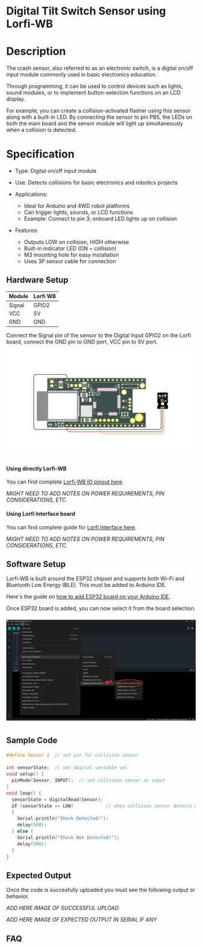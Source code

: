 # Digital Tilt Switch Sensor using Lorfi-WB

# Description

The crash sensor, also referred to as an electronic switch, is a digital on/off input module commonly used in basic electronics education.

Through programming, it can be used to control devices such as lights, sound modules, or to implement button-selection functions on an LCD display.

For example, you can create a collision-activated flasher using this sensor along with a built-in LED. By connecting the sensor to pin PB5, the LEDs on both the main board and the sensor module will light up simultaneously when a collision is detected.

# Specification

- Type: Digital on/off input module
- Use: Detects collisions for basic electronics and robotics projects
- Applications:
  - Ideal for Arduino and 4WD robot platforms
  - Can trigger lights, sounds, or LCD functions
  - Example: Connect to pin 3; onboard LED lights up on collision

- Features:
  - Outputs LOW on collision, HIGH otherwise
  - Built-in indicator LED (ON = collision)
  - M3 mounting hole for easy installation
  - Uses 3P sensor cable for connection

## Hardware Setup

|     Module    |   Lorfi WB  |
|---------------|-------------|
| Signal        | GPIO2       |
| VCC           | 5V          |
| GND           | GND         |

Connect the Signal pin of the sensor to the Digital Input GPIO2 on the Lorfi board, connect the GND pin to GND port, VCC pin to 5V port.

![Crash Sensor](\assets\Images\LORFI_Components\Lorfi-WB_Sensors\3.png)

#### Using directly Lorfi-WB

You can find complete <a href="/docs/Hardware_Guide.html">Lorfi-WB IO pinout here</a>.

*MIGHT NEED TO ADD NOTES ON POWER REQUIREMENTS, PIN CONSIDERATIONS, ETC.*

#### Using Lorfi Interface board

You can find complete guide for <a href="/docs/Hardware_Guide.html">Lorfi Interface here</a>.

*MIGHT NEED TO ADD NOTES ON POWER REQUIREMENTS, PIN CONSIDERATIONS, ETC.*

## Software Setup

Lorfi-WB is built around the ESP32 chipset and supports both Wi-Fi and Bluetooth Low Energy (BLE). This must be added to Arduino IDE.

Here's the guide on <a href="/docs/Software_Guide.html">how to add ESP32 board on your Arduino IDE</a>.

Once ESP32 board is added, you can now select it from the board selection.

![Software Guide 4](\assets\Images\LORFI_Components\Software-Guide_Images\Software_Guide4.png)

## **Sample Code**
```c
#define Sensor 2  // set pin for collision sensor

int sensorState;  // set digital variable val
void setup() {
  pinMode(Sensor, INPUT);  // set collision sensor as input
}
void loop() {
  sensorState = digitalRead(Sensor);
  if (sensorState == LOW)            // when collision sensor detects a signal, it prints its instance.
  {
    Serial.println("Shock Detected!");
    delay(500);
  } else {
    Serial.println("Shock Not Detected!");
    delay(500);
  }
}
```

## Expected Output

Once the code is succesfully uploaded you must see the following output or behavior.

*ADD HERE IMAGE OF SUCCESSFUL UPLOAD*

*ADD HERE IMAGE OF EXPECTED OUTPUT IN SERIAL IF ANY*

## FAQ
